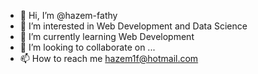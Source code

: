 - 👋 Hi, I’m @hazem-fathy
- 👀 I’m interested in Web Development and Data Science
- 🌱 I’m currently learning Web Development
- 💞️ I’m looking to collaborate on ...
- 📫 How to reach me hazem1f@hotmail.com

<!---
hazem-fathy/hazem-fathy is a ✨ special ✨ repository because its `README.md` (this file) appears on your GitHub profile.
You can click the Preview link to take a look at your changes.
--->
